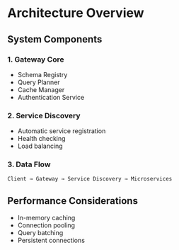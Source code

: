 # Architecture Overview

## System Components

### 1. Gateway Core
- Schema Registry
- Query Planner
- Cache Manager
- Authentication Service

### 2. Service Discovery
- Automatic service registration
- Health checking
- Load balancing

### 3. Data Flow
```
Client → Gateway → Service Discovery → Microservices
```

## Performance Considerations

- In-memory caching
- Connection pooling
- Query batching
- Persistent connections